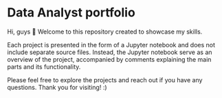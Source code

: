 # Data Analyst portfolio

Hi, guys 👋 
Welcome to this repository created to showcase my skills.

Each project is presented in the form of a Jupyter notebook and does not include separate source files. Instead, the Jupyter notebook serve as an overview of the project, accompanied by comments explaining the main parts and its functionality.

Please feel free to explore the projects and reach out if you have any questions. Thank you for visiting! :)
